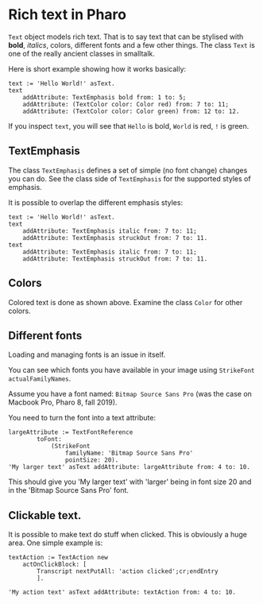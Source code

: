 # Rich text in Pharo

`Text` object models rich text. That is to say text that can be stylised with **bold**, *italics*, colors, different fonts and a few other things. The class `Text` is one of the really ancient classes in smalltalk.

Here is short example showing how it works basically:

```Smalltalk
text := 'Hello World!' asText.
text
	addAttribute: TextEmphasis bold from: 1 to: 5;
	addAttribute: (TextColor color: Color red) from: 7 to: 11;
	addAttribute: (TextColor color: Color green) from: 12 to: 12.
```

If you inspect `text`, you will see that `Hello` is bold, `World` is red, `!` is green.

## TextEmphasis
The class `TextEmphasis` defines a set of simple (no font change) changes you can do. See the class side of `TextEmphasis` for the supported styles of emphasis.

It is possible to overlap the different emphasis styles:

```Smalltalk
text := 'Hello World!' asText.
text
    addAttribute: TextEmphasis italic from: 7 to: 11;
    addAttribute: TextEmphasis struckOut from: 7 to: 11.
text
	addAttribute: TextEmphasis italic from: 7 to: 11;
	addAttribute: TextEmphasis struckOut from: 7 to: 11.
```

## Colors
Colored text is done as shown above. Examine the class `Color` for other colors.

## Different fonts
Loading and managing fonts is an issue in itself.

You can see which fonts you have available in your image using `StrikeFont actualFamilyNames`.

Assume you have a font named: `Bitmap Source Sans Pro` (was the case on Macbook Pro, Pharo 8, fall 2019). 

You need to turn the font into a text attribute:

```Smalltalk
largeAttribute := TextFontReference
		toFont:
			(StrikeFont
				familyName: 'Bitmap Source Sans Pro'
				pointSize: 20).
'My larger text' asText addAttribute: largeAttribute from: 4 to: 10.
```

This should give you 'My larger text' with 'larger' being in font size 20 and in the 'Bitmap Source Sans Pro' font.

## Clickable text.
It is possible to make text do stuff when clicked. This is obviously a huge area. One simple example is:

```Smalltalk
textAction := TextAction new 
	actOnClickBlock: [ 
		Transcript nextPutAll: 'action clicked';cr;endEntry
		].

'My action text' asText addAttribute: textAction from: 4 to: 10.
```
